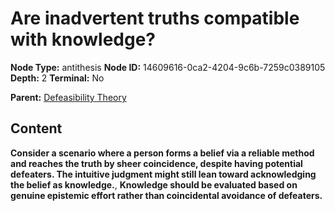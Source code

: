 # Are inadvertent truths compatible with knowledge?

**Node Type:** antithesis
**Node ID:** 14609616-0ca2-4204-9c6b-7259c0389105
**Depth:** 2
**Terminal:** No

**Parent:** [Defeasibility Theory](defeasibility-theory.md)

## Content

**Consider a scenario where a person forms a belief via a reliable method and reaches the truth by sheer coincidence, despite having potential defeaters. The intuitive judgment might still lean toward acknowledging the belief as knowledge.**, **Knowledge should be evaluated based on genuine epistemic effort rather than coincidental avoidance of defeaters.**
